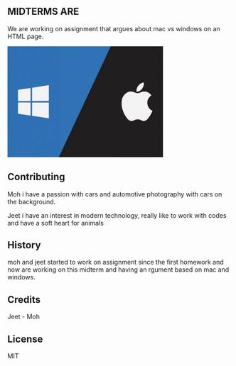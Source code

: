 ## MIDTERMS ARE 

We are working on assignment that argues about mac vs windows on an HTML page.

<img src="images/windowsvsmac.jpg" alt="Windows VS MACs" width="350" height="250">

## Contributing

Moh
i have a passion with cars and automotive photography with cars on the background.


Jeet
i have an interest in modern technology, really like to work with codes and have a soft heart for animals 


## History

moh and jeet started to work on assignment since the first homework and now are working on this midterm and having an rgument based on mac and windows.

## Credits

Jeet - Moh

## License

MIT
